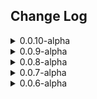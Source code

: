 <h2>Change Log</h2>


<details>
<summary>0.0.10-alpha</summary>
<ul>
	<li><b>Fixed</b> : Tiles and background are now pointing to the right path.</li>
	<li><b>Fixed</b> : Link to illustrations are now pointing to the right path in the companion.</li>
	<li><b>Updated</b> : 11 of the 16 cities have now their own adventure pack.</li>
	<li><b>Added</b> : Journal entry for Agramor</li>
	<li><b>Added</b> : Added documents for chapter 1</li>
</ul>
</details>


<details>
<summary>0.0.9-alpha</summary>
<ul>
	<li><b>Fixed</b> : Removing some too large psd files that have nothing to do in this release.</li>
</ul>
</details>


<details>
<summary>0.0.8-alpha</summary>
<ul>
	<li><b>Fixed</b> : Problem with the manifest.</li>
</ul>
</details>

<details>
<summary>0.0.7-alpha</summary>
<ul>
	<li><b>Fixed</b> : Forget to add new files to the release.</li>
</ul>
</details>

<details>
<summary>0.0.6-alpha</summary>
<ul>
	<li><b>Edit</b> : Titre de certains chapitres.</li>
	<li><b>Mise à jour</b> : répertoire des assets sur la carte du royaume</li>
	<li><b>Ajout</b> : Release notes</li>
	<li><b>Ajout</b> : compendium aventure "Atlas/Carte du royaume" pour importer uniquement la carte et les notes de journaux associées.</li>
	<li><b>Ajout</b> : personnages négociateurs à Batik</li>
	<li><b>Ajout</b> : Chapitre 8.3. Negociation</li>
	<li><b>Ajout</b> : Chapitre 8.4. Se rendre au phare</li>
</ul>
</details>
